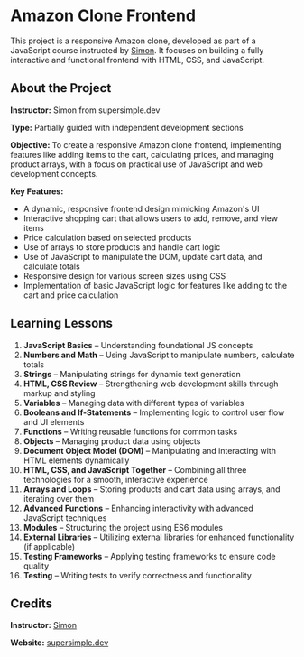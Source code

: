 <h1>Amazon Clone Frontend</h1>

<p>This project is a responsive Amazon clone, developed as part of a JavaScript course instructed by <a href="https://github.com/SuperSimpleDev">Simon</a>. It focuses on building a fully interactive and functional frontend with HTML, CSS, and JavaScript.</p>

<h2>About the Project</h2>
<p><strong>Instructor:</strong> Simon from supersimple.dev</p>
<p><strong>Type:</strong> Partially guided with independent development sections</p>
<p><strong>Objective:</strong> To create a responsive Amazon clone frontend, implementing features like adding items to the cart, calculating prices, and managing product arrays, with a focus on practical use of JavaScript and web development concepts.</p>
<p><strong>Key Features:</strong></p>
<ul>
  <li>A dynamic, responsive frontend design mimicking Amazon's UI</li>
  <li>Interactive shopping cart that allows users to add, remove, and view items</li>
  <li>Price calculation based on selected products</li>
  <li>Use of arrays to store products and handle cart logic</li>
  <li>Use of JavaScript to manipulate the DOM, update cart data, and calculate totals</li>
  <li>Responsive design for various screen sizes using CSS</li>
  <li>Implementation of basic JavaScript logic for features like adding to the cart and price calculation</li>
</ul>

<h2>Learning Lessons</h2>
<ol>
  <li><strong>JavaScript Basics</strong> – Understanding foundational JS concepts</li>
  <li><strong>Numbers and Math</strong> – Using JavaScript to manipulate numbers, calculate totals</li>
  <li><strong>Strings</strong> – Manipulating strings for dynamic text generation</li>
  <li><strong>HTML, CSS Review</strong> – Strengthening web development skills through markup and styling</li>
  <li><strong>Variables</strong> – Managing data with different types of variables</li>
  <li><strong>Booleans and If-Statements</strong> – Implementing logic to control user flow and UI elements</li>
  <li><strong>Functions</strong> – Writing reusable functions for common tasks</li>
  <li><strong>Objects</strong> – Managing product data using objects</li>
  <li><strong>Document Object Model (DOM)</strong> – Manipulating and interacting with HTML elements dynamically</li>
  <li><strong>HTML, CSS, and JavaScript Together</strong> – Combining all three technologies for a smooth, interactive experience</li>
  <li><strong>Arrays and Loops</strong> – Storing products and cart data using arrays, and iterating over them</li>
  <li><strong>Advanced Functions</strong> – Enhancing interactivity with advanced JavaScript techniques</li>
  <li><strong>Modules</strong> – Structuring the project using ES6 modules</li>
  <li><strong>External Libraries</strong> – Utilizing external libraries for enhanced functionality (if applicable)</li>
  <li><strong>Testing Frameworks</strong> – Applying testing frameworks to ensure code quality</li>
  <li><strong>Testing</strong> – Writing tests to verify correctness and functionality</li>
</ol>

<h2>Credits</h2>
<p><strong>Instructor:</strong> <a href="https://github.com/SuperSimpleDev">Simon</a></p>
<p><strong>Website:</strong> <a href="https://supersimple.dev">supersimple.dev</a></p>
